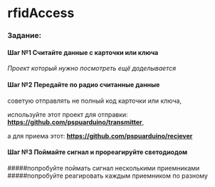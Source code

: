 # rfidAccess

### Задание:
#### Шаг №1 Считайте данные с карточки или ключа

*Проект который нужно посмотреть ещё доделывается*

#### Шаг №2 Передайте по радио считанные данные

советую отправлять не полный код карточки или ключа, 

используйте этот проект для отправки: **https://github.com/pspuarduino/transmitter**, 

а для приема этот: **https://github.com/pspuarduino/reciever**

#### Шаг №3 Поймайте сигнал и прореагируйте светодиодом

#####попробуйте поймать сигнал несколькими приемниками
#####попробуйте реагировать каждым приемником по разному
